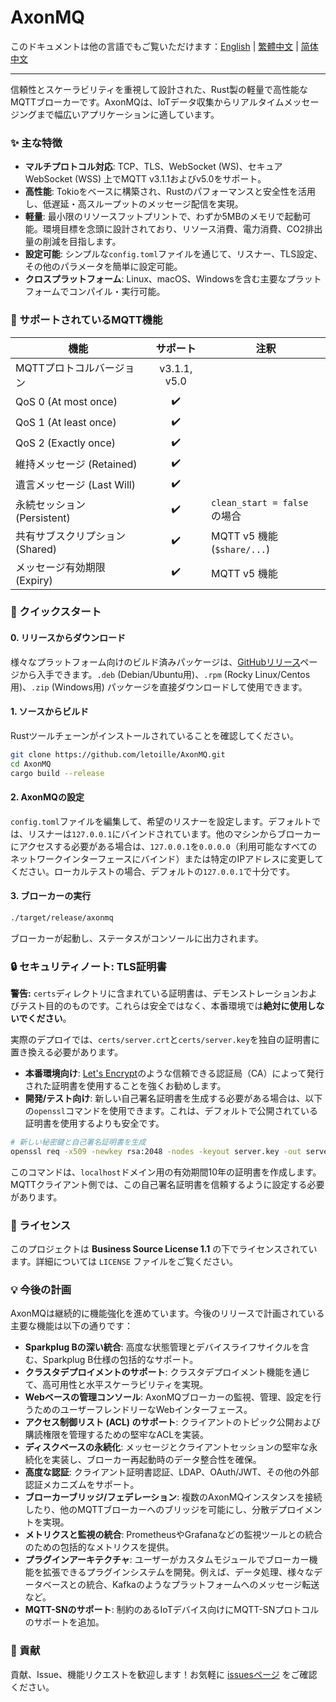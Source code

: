 # AxonMQ

このドキュメントは他の言語でもご覧いただけます：[English](README.md) | [繁體中文](README.zh-TW.md) | [简体中文](README.zh-CN.md)

---

信頼性とスケーラビリティを重視して設計された、Rust製の軽量で高性能なMQTTブローカーです。AxonMQは、IoTデータ収集からリアルタイムメッセージングまで幅広いアプリケーションに適しています。

### ✨ 主な特徴

- **マルチプロトコル対応**: TCP、TLS、WebSocket (WS)、セキュアWebSocket (WSS) 上でMQTT v3.1.1およびv5.0をサポート。
- **高性能**: Tokioをベースに構築され、Rustのパフォーマンスと安全性を活用し、低遅延・高スループットのメッセージ配信を実現。
- **軽量**: 最小限のリソースフットプリントで、わずか5MBのメモリで起動可能。環境目標を念頭に設計されており、リソース消費、電力消費、CO2排出量の削減を目指します。
- **設定可能**: シンプルな`config.toml`ファイルを通じて、リスナー、TLS設定、その他のパラメータを簡単に設定可能。
- **クロスプラットフォーム**: Linux、macOS、Windowsを含む主要なプラットフォームでコンパイル・実行可能。

### 💎 サポートされているMQTT機能

| 機能                     | サポート | 注釈                                |
| ------------------------ | :------: | ----------------------------------- |
| MQTTプロトコルバージョン | v3.1.1, v5.0 |                                     |
| QoS 0 (At most once)     |    ✔️     |                                     |
| QoS 1 (At least once)    |    ✔️     |                                     |
| QoS 2 (Exactly once)     |    ✔️     |                                     |
| 維持メッセージ (Retained) |    ✔️     |                                     |
| 遺言メッセージ (Last Will) |    ✔️     |                                     |
| 永続セッション (Persistent) |    ✔️     | `clean_start = false` の場合        |
| 共有サブスクリプション (Shared) |    ✔️     | MQTT v5 機能 (`$share/...`)         |
| メッセージ有効期限 (Expiry) |    ✔️     | MQTT v5 機能                        |

### 🚀 クイックスタート

#### 0. リリースからダウンロード

様々なプラットフォーム向けのビルド済みパッケージは、[GitHubリリース](https://github.com/letoille/AxonMQ/releases)ページから入手できます。`.deb` (Debian/Ubuntu用)、`.rpm` (Rocky Linux/Centos用)、`.zip` (Windows用) パッケージを直接ダウンロードして使用できます。

#### 1. ソースからビルド

Rustツールチェーンがインストールされていることを確認してください。

```bash
git clone https://github.com/letoille/AxonMQ.git
cd AxonMQ
cargo build --release
```

#### 2. AxonMQの設定

`config.toml`ファイルを編集して、希望のリスナーを設定します。デフォルトでは、リスナーは`127.0.0.1`にバインドされています。他のマシンからブローカーにアクセスする必要がある場合は、`127.0.0.1`を`0.0.0.0`（利用可能なすべてのネットワークインターフェースにバインド）または特定のIPアドレスに変更してください。ローカルテストの場合、デフォルトの`127.0.0.1`で十分です。


#### 3. ブローカーの実行

```bash
./target/release/axonmq
```

ブローカーが起動し、ステータスがコンソールに出力されます。

### 🔒 セキュリティノート: TLS証明書

**警告:** `certs`ディレクトリに含まれている証明書は、デモンストレーションおよびテスト目的のものです。これらは安全ではなく、本番環境では**絶対に使用しないでください**。

実際のデプロイでは、`certs/server.crt`と`certs/server.key`を独自の証明書に置き換える必要があります。

- **本番環境向け**: [Let's Encrypt](https://letsencrypt.org/)のような信頼できる認証局（CA）によって発行された証明書を使用することを強くお勧めします。
- **開発/テスト向け**: 新しい自己署名証明書を生成する必要がある場合は、以下の`openssl`コマンドを使用できます。これは、デフォルトで公開されている証明書を使用するよりも安全です。

```bash
# 新しい秘密鍵と自己署名証明書を生成
openssl req -x509 -newkey rsa:2048 -nodes -keyout server.key -out server.crt -days 3650 -subj "/CN=localhost"
```
このコマンドは、`localhost`ドメイン用の有効期間10年の証明書を作成します。MQTTクライアント側では、この自己署名証明書を信頼するように設定する必要があります。

### 📜 ライセンス

このプロジェクトは **Business Source License 1.1** の下でライセンスされています。詳細については `LICENSE` ファイルをご覧ください。

### 💡 今後の計画

AxonMQは継続的に機能強化を進めています。今後のリリースで計画されている主要な機能は以下の通りです：

- **Sparkplug Bの深い統合**: 高度な状態管理とデバイスライフサイクルを含む、Sparkplug B仕様の包括的なサポート。
- **クラスタデプロイメントのサポート**: クラスタデプロイメント機能を通じて、高可用性と水平スケーラビリティを実現。
- **Webベースの管理コンソール**: AxonMQブローカーの監視、管理、設定を行うためのユーザーフレンドリーなWebインターフェース。
- **アクセス制御リスト (ACL) のサポート**: クライアントのトピック公開および購読権限を管理するための堅牢なACLを実装。
- **ディスクベースの永続化**: メッセージとクライアントセッションの堅牢な永続化を実装し、ブローカー再起動時のデータ整合性を確保。
- **高度な認証**: クライアント証明書認証、LDAP、OAuth/JWT、その他の外部認証メカニズムをサポート。
- **ブローカーブリッジ/フェデレーション**: 複数のAxonMQインスタンスを接続したり、他のMQTTブローカーへのブリッジを可能にし、分散デプロイメントを実現。
- **メトリクスと監視の統合**: PrometheusやGrafanaなどの監視ツールとの統合のための包括的なメトリクスを提供。
- **プラグインアーキテクチャ**: ユーザーがカスタムモジュールでブローカー機能を拡張できるプラグインシステムを開発。例えば、データ処理、様々なデータベースとの統合、Kafkaのようなプラットフォームへのメッセージ転送など。
- **MQTT-SNのサポート**: 制約のあるIoTデバイス向けにMQTT-SNプロトコルのサポートを追加。

### 🤝 貢献

貢献、Issue、機能リクエストを歓迎します！お気軽に [issuesページ](https://github.com/letoille/AxonMQ/issues) をご確認ください。
